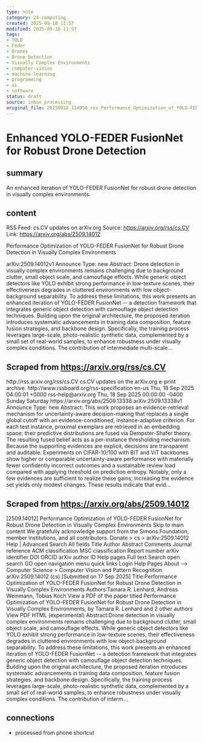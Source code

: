 ```yaml
---
type: note
category: 24-computing
created: 2025-09-18 11:57
modified: 2025-09-18 11:57
tags:
- YOLO
- Feder
- Drones
- Drone Detection
- Visually Complex Environments
- computer-vision
- machine-learning
- programming
- ai
- software
status: draft
source: inbox_processing
original_file: 20250918_114950_rss_Performance_Optimization_of_YOLO-FEDER_FusionNet_f.txt
---
```



# Enhanced YOLO-FEDER FusionNet for Robust Drone Detection

## summary
An enhanced iteration of YOLO-FEDER FusionNet for robust drone detection in visually complex environments.

## content
RSS Feed: cs.CV updates on arXiv.org
Source: https://arxiv.org/rss/cs.CV
Link: https://arxiv.org/abs/2509.14012

Performance Optimization of YOLO-FEDER FusionNet for Robust Drone Detection in Visually Complex Environments

arXiv:2509.14012v1 Announce Type: new Abstract: Drone detection in visually complex environments remains challenging due to background clutter, small object scale, and camouflage effects. While generic object detectors like YOLO exhibit strong performance in low-texture scenes, their effectiveness degrades in cluttered environments with low object-background separability. To address these limitations, this work presents an enhanced iteration of YOLO-FEDER FusionNet -- a detection framework that integrates generic object detection with camouflage object detection techniques. Building upon the original architecture, the proposed iteration introduces systematic advancements in training data composition, feature fusion strategies, and backbone design. Specifically, the training process leverages large-scale, photo-realistic synthetic data, complemented by a small set of real-world samples, to enhance robustness under visually complex conditions. The contribution of intermediate multi-scale...

## Scraped from https://arxiv.org/rss/cs.CV
<?xml version='1.0' encoding='UTF-8'?>
<rss xmlns:arxiv="http://arxiv.org/schemas/atom" xmlns:dc="http://purl.org/dc/elements/1.1/" xmlns:atom="http://www.w3.org/2005/Atom" xmlns:content="http://purl.org/rss/1.0/modules/content/" version="2.0">
  <channel>
    <title>cs.CV updates on arXiv.org</title>
    <link>http://rss.arxiv.org/rss/cs.CV</link>
    <description>cs.CV updates on the arXiv.org e-print archive.</description>
    <atom:link href="http://rss.arxiv.org/rss/cs.CV" rel="self" type="application/rss+xml"/>
    <docs>http://www.rssboard.org/rss-specification</docs>
    <language>en-us</language>
    <lastBuildDate>Thu, 18 Sep 2025 04:00:01 +0000</lastBuildDate>
    <managingEditor>rss-help@arxiv.org</managingEditor>
    <pubDate>Thu, 18 Sep 2025 00:00:00 -0400</pubDate>
    <skipDays>
      <day>Sunday</day>
      <day>Saturday</day>
    </skipDays>
    <item>
      <title>Proximity-Based Evidence Retrieval for Uncertainty-Aware Neural Networks</title>
      <link>https://arxiv.org/abs/2509.13338</link>
      <description>arXiv:2509.13338v1 Announce Type: new 
Abstract: This work proposes an evidence-retrieval mechanism for uncertainty-aware decision-making that replaces a single global cutoff with an evidence-conditioned, instance-adaptive criterion. For each test instance, proximal exemplars are retrieved in an embedding space; their predictive distributions are fused via Dempster-Shafer theory. The resulting fused belief acts as a per-instance thresholding mechanism. Because the supporting evidences are explicit, decisions are transparent and auditable. Experiments on CIFAR-10/100 with BiT and ViT backbones show higher or comparable uncertainty-aware performance with materially fewer confidently incorrect outcomes and a sustainable review load compared with applying threshold on prediction entropy. Notably, only a few evidences are sufficient to realize these gains; increasing the evidence set yields only modest changes. These results indicate that evid...


## Scraped from https://arxiv.org/abs/2509.14012
[2509.14012] Performance Optimization of YOLO-FEDER FusionNet for Robust Drone Detection in Visually Complex Environments Skip to main content We gratefully acknowledge support from the Simons Foundation, member institutions, and all contributors. Donate &gt; cs &gt; arXiv:2509.14012 Help | Advanced Search All fields Title Author Abstract Comments Journal reference ACM classification MSC classification Report number arXiv identifier DOI ORCID arXiv author ID Help pages Full text Search open search GO open navigation menu quick links Login Help Pages About --> Computer Science > Computer Vision and Pattern Recognition arXiv:2509.14012 (cs) [Submitted on 17 Sep 2025] Title:Performance Optimization of YOLO-FEDER FusionNet for Robust Drone Detection in Visually Complex Environments Authors:Tamara R. Lenhard, Andreas Weinmann, Tobias Koch View a PDF of the paper titled Performance Optimization of YOLO-FEDER FusionNet for Robust Drone Detection in Visually Complex Environments, by Tamara R. Lenhard and 2 other authors View PDF HTML (experimental) Abstract:Drone detection in visually complex environments remains challenging due to background clutter, small object scale, and camouflage effects. While generic object detectors like YOLO exhibit strong performance in low-texture scenes, their effectiveness degrades in cluttered environments with low object-background separability. To address these limitations, this work presents an enhanced iteration of YOLO-FEDER FusionNet -- a detection framework that integrates generic object detection with camouflage object detection techniques. Building upon the original architecture, the proposed iteration introduces systematic advancements in training data composition, feature fusion strategies, and backbone design. Specifically, the training process leverages large-scale, photo-realistic synthetic data, complemented by a small set of real-world samples, to enhance robustness under visually complex conditions. The contribution of interm...


## connections
- processed from phone shortcut
